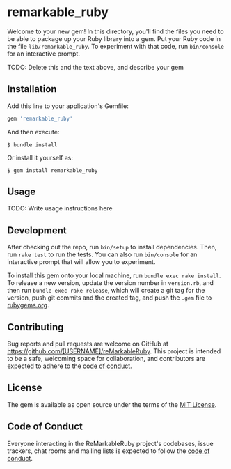 # remarkable_ruby

Welcome to your new gem! In this directory, you'll find the files you need to be able to package up your Ruby library into a gem. Put your Ruby code in the file `lib/remarkable_ruby`. To experiment with that code, run `bin/console` for an interactive prompt.

TODO: Delete this and the text above, and describe your gem

## Installation

Add this line to your application's Gemfile:

```ruby
gem 'remarkable_ruby'
```

And then execute:

    $ bundle install

Or install it yourself as:

    $ gem install remarkable_ruby

## Usage

TODO: Write usage instructions here

## Development

After checking out the repo, run `bin/setup` to install dependencies. Then, run `rake test` to run the tests. You can also run `bin/console` for an interactive prompt that will allow you to experiment.

To install this gem onto your local machine, run `bundle exec rake install`. To release a new version, update the version number in `version.rb`, and then run `bundle exec rake release`, which will create a git tag for the version, push git commits and the created tag, and push the `.gem` file to [rubygems.org](https://rubygems.org).

## Contributing

Bug reports and pull requests are welcome on GitHub at https://github.com/[USERNAME]/reMarkableRuby. This project is intended to be a safe, welcoming space for collaboration, and contributors are expected to adhere to the [code of conduct](https://github.com/[USERNAME]/remarkable_ruby/blob/master/CODE_OF_CONDUCT.md).

## License

The gem is available as open source under the terms of the [MIT License](https://opensource.org/licenses/MIT).

## Code of Conduct

Everyone interacting in the ReMarkableRuby project's codebases, issue trackers, chat rooms and mailing lists is expected to follow the [code of conduct](https://github.com/[USERNAME]/remarkable_ruby/blob/master/CODE_OF_CONDUCT.md).

